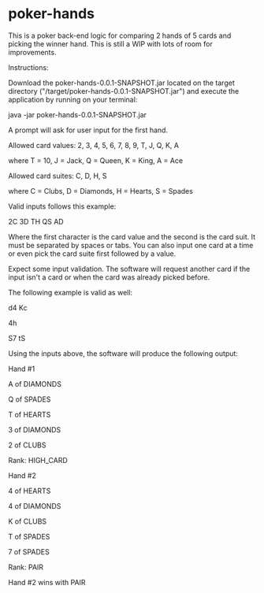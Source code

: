 # poker-hands
This is a poker back-end logic for comparing 2 hands of 5 cards and picking the winner hand. This is still a WIP with lots of room for improvements.


Instructions:

Download the poker-hands-0.0.1-SNAPSHOT.jar located on the target directory ("/target/poker-hands-0.0.1-SNAPSHOT.jar") and execute the application by running on your terminal:

java -jar poker-hands-0.0.1-SNAPSHOT.jar

A prompt will ask for user input for the first hand.


Allowed card values:
  2, 3, 4, 5, 6, 7, 8, 9, T, J, Q, K, A
  
  where T = 10, J = Jack, Q = Queen, K = King, A = Ace
  
Allowed card suites:
  C, D, H, S
  
  where C = Clubs, D = Diamonds, H = Hearts, S = Spades


Valid inputs follows this example:

2C 3D TH QS AD

Where the first character is the card value and the second is the card suit. It must be separated by spaces or tabs. You can also input one card at a time or even pick the card suite first followed by a value. 

Expect some input validation. The software will request another card if the input isn't a card or when the card was already picked before.

The following example is valid as well:

d4 Kc

4h

S7 tS

Using the inputs above, the software will produce the following output:

Hand #1

A of DIAMONDS

Q of SPADES

T of HEARTS

3 of DIAMONDS

2 of CLUBS

Rank: HIGH_CARD

Hand #2

4 of HEARTS

4 of DIAMONDS

K of CLUBS

T of SPADES

7 of SPADES

Rank: PAIR

Hand #2 wins with PAIR
